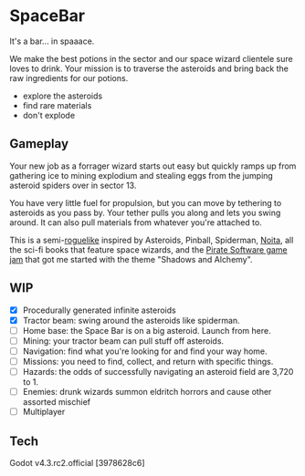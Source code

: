 # SpaceBar
It's a bar... in spaaace. 

We make the best potions in the sector and our space wizard clientele sure loves to drink. Your mission is to traverse the asteroids and bring back the raw ingredients for our potions. 

- explore the asteroids
- find rare materials
- don't explode

## Gameplay
Your new job as a forrager wizard starts out easy but quickly ramps up from gathering ice to mining explodium and stealing eggs from the jumping asteroid spiders over in sector 13. 

You have very little fuel for propulsion, but you can move by tethering to asteroids as you pass by. Your tether pulls you along and lets you swing around. It can also pull materials from whatever you're attached to. 

This is a semi-[roguelike](https://en.wikipedia.org/wiki/Roguelike) inspired by Asteroids, Pinball, Spiderman, [Noita](https://noitagame.com/), all the sci-fi books that feature space wizards, and the [Pirate Software game jam](https://itch.io/jam/pirate15) that got me started with the theme "Shadows and Alchemy".

## WIP
- [x] Procedurally generated infinite asteroids
- [x] Tractor beam: swing around the asteroids like spiderman.
- [ ] Home base: the Space Bar is on a big asteroid. Launch from here. 
- [ ] Mining: your tractor beam can pull stuff off asteroids.
- [ ] Navigation: find what you're looking for and find your way home.
- [ ] Missions: you need to find, collect, and return with specific things.
- [ ] Hazards: the odds of successfully navigating an asteroid field are 3,720 to 1.
- [ ] Enemies: drunk wizards summon eldritch horrors and cause other assorted mischief
- [ ] Multiplayer

## Tech

Godot v4.3.rc2.official [3978628c6] 